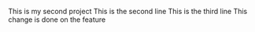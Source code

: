 This is my second project
This is the second line
This is the third line
This change is done on the feature